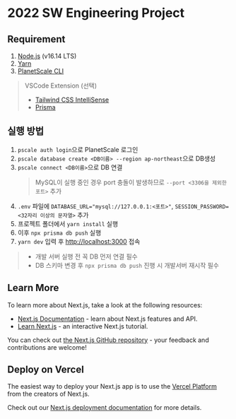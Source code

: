 # 2022 SW Engineering Project

## Requirement

1. [Node.js](https://nodejs.org/ko/) (v16.14 LTS)
2. [Yarn](https://yarnpkg.com/)
3. [PlanetScale CLI](https://github.com/planetscale/cli#installation)

> VSCode Extension (선택)
>
> - [Tailwind CSS IntelliSense](https://marketplace.visualstudio.com/items?itemName=bradlc.vscode-tailwindcss)
> - [Prisma](https://marketplace.visualstudio.com/items?itemName=Prisma.prisma)

## 실행 방법

1. `pscale auth login`으로 PlanetScale 로그인
2. `pscale database create <DB이름> --region ap-northeast`으로 DB생성
3. `pscale connect <DB이름>`으로 DB 연결
   > MySQL이 실행 중인 경우 port 충돌이 발생하므로 `--port <3306을 제외한 포트>` 추가
4. `.env` 파일에 `DATABASE_URL="mysql://127.0.0.1:<포트>"`, `SESSION_PASSWORD=<32자리 이상의 문자열>` 추가
5. 프로젝트 폴더에서 `yarn install` 실행
6. 이후 `npx prisma db push` 실행
7. `yarn dev` 입력 후 [http://localhost:3000](http://localhost:3000) 접속

> - 개발 서버 실행 전 꼭 DB 먼저 연결 필수
> - DB 스키마 변경 후 `npx prisma db push` 진행 시 개발서버 재시작 필수

## Learn More

To learn more about Next.js, take a look at the following resources:

- [Next.js Documentation](https://nextjs.org/docs) - learn about Next.js features and API.
- [Learn Next.js](https://nextjs.org/learn) - an interactive Next.js tutorial.

You can check out [the Next.js GitHub repository](https://github.com/vercel/next.js/) - your feedback and contributions are welcome!

## Deploy on Vercel

The easiest way to deploy your Next.js app is to use the [Vercel Platform](https://vercel.com/new?utm_medium=default-template&filter=next.js&utm_source=create-next-app&utm_campaign=create-next-app-readme) from the creators of Next.js.

Check out our [Next.js deployment documentation](https://nextjs.org/docs/deployment) for more details.
